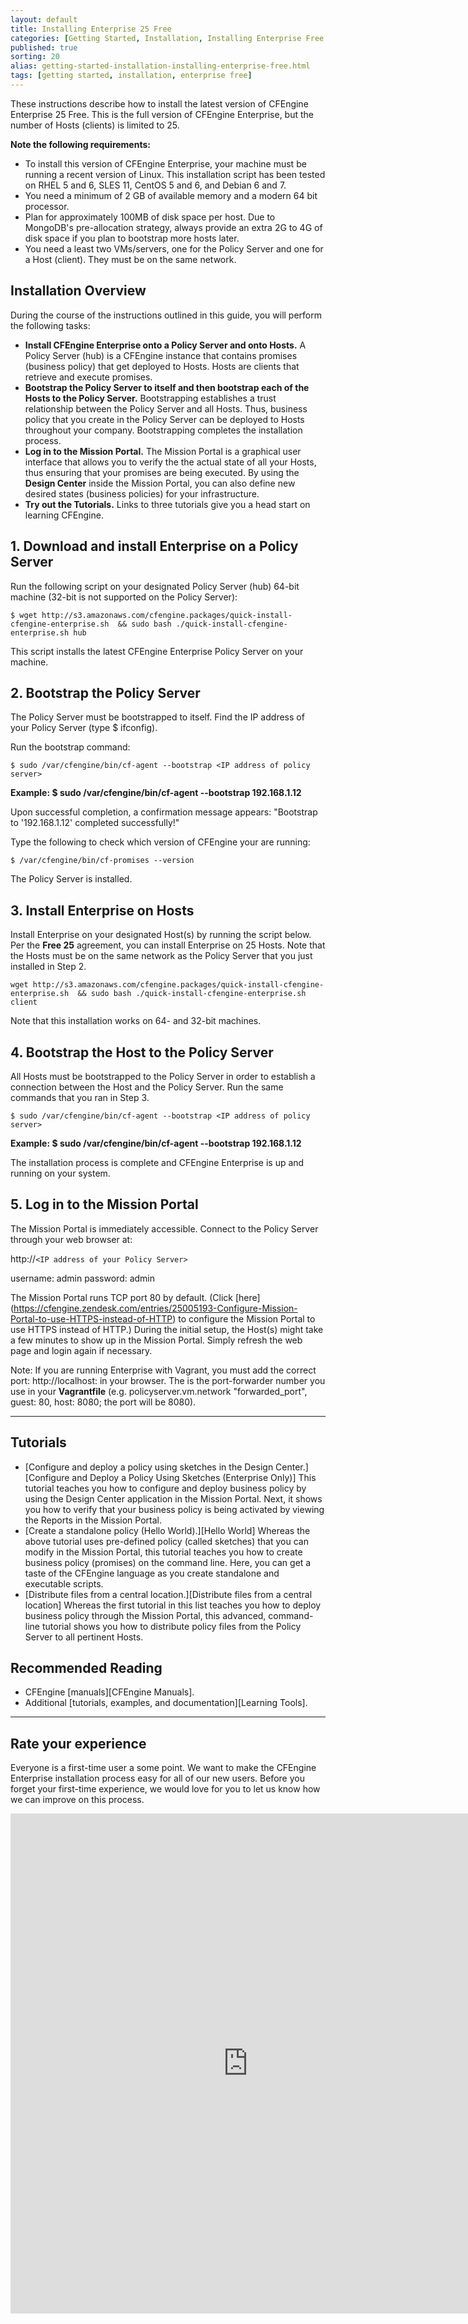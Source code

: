 ```yaml
---
layout: default
title: Installing Enterprise 25 Free
categories: [Getting Started, Installation, Installing Enterprise Free 25]
published: true
sorting: 20
alias: getting-started-installation-installing-enterprise-free.html
tags: [getting started, installation, enterprise free]
---
```


These instructions describe how to install the latest version of CFEngine Enterprise 25 Free. This is the full
version of CFEngine Enterprise, but the number of Hosts (clients) is limited to 25. 

**Note the following requirements:**

* To install this version of CFEngine Enterprise, your machine must be running a recent version of Linux.
This installation script has been tested on RHEL 5 and 6, SLES 11, CentOS 5 and 6, and Debian 6 and 7.
* You need a minimum of 2 GB of available memory and a modern 64 bit processor.
* Plan for approximately 100MB of disk space per host. Due to MongoDB's pre-allocation strategy, always provide an 
extra 2G to 4G of disk space if you plan to bootstrap more hosts later.
* You need a least two VMs/servers, one for the Policy Server and one for a Host (client). They must be on the same network.

## Installation Overview

During the course of the instructions outlined in this guide, you will perform the following tasks:

* **Install CFEngine Enterprise onto a Policy Server and onto Hosts.** 
A Policy Server (hub) is a CFEngine instance that contains promises (business policy) that get deployed to Hosts. 
Hosts are clients that retrieve and execute promises. 
* **Bootstrap the Policy Server to itself and then bootstrap each of the Hosts to the Policy Server.** Bootstrapping establishes a trust relationship between the Policy Server 
and all Hosts. Thus, business policy that you create in the Policy Server can be deployed to Hosts throughout your company. 
Bootstrapping completes the installation process.
* **Log in to the Mission Portal.** The Mission Portal is a graphical user interface that allows you to verify the 
the actual state of all your Hosts, thus ensuring that your promises are being executed. By using the **Design Center** inside the Mission Portal, you 
can also define new desired states (business policies) for your infrastructure. 
* **Try out the Tutorials.** Links to three tutorials give you a head start on learning CFEngine.


## 1. Download and install Enterprise on a Policy Server

Run the following script on your designated Policy Server (hub) 64-bit machine (32-bit is not supported on the Policy Server):

```
$ wget http://s3.amazonaws.com/cfengine.packages/quick-install-cfengine-enterprise.sh  && sudo bash ./quick-install-cfengine-enterprise.sh hub
```

This script installs the latest CFEngine Enterprise Policy Server on your machine. 

## 2. Bootstrap the Policy Server 

The Policy Server must be bootstrapped to itself. Find the IP address of your Policy Server (type $ ifconfig).

Run the bootstrap command:

```
$ sudo /var/cfengine/bin/cf-agent --bootstrap <IP address of policy server>
```

**Example: $ sudo /var/cfengine/bin/cf-agent --bootstrap 192.168.1.12**

Upon successful completion, a confirmation message appears: "Bootstrap to '192.168.1.12' completed successfully!"

Type the following to check which version of CFEngine your are running:

```
$ /var/cfengine/bin/cf-promises --version
```

The Policy Server is installed.

## 3. Install Enterprise on Hosts
 
Install Enterprise on your designated Host(s) by running the script below. Per the **Free 25** agreement, you can 
install Enterprise on 25 Hosts. Note that the Hosts must be 
on the same network as the Policy Server that you just installed in Step 2. 

```
wget http://s3.amazonaws.com/cfengine.packages/quick-install-cfengine-enterprise.sh  && sudo bash ./quick-install-cfengine-enterprise.sh client
```

Note that this installation works on 64- and 32-bit machines.

## 4. Bootstrap the Host to the Policy Server

All Hosts must be bootstrapped to the Policy Server in order to establish a connection between the Host and
the Policy Server. Run the same commands that you ran in Step 3. 

```
$ sudo /var/cfengine/bin/cf-agent --bootstrap <IP address of policy server>
```

**Example: $ sudo /var/cfengine/bin/cf-agent --bootstrap 192.168.1.12**

The installation process is complete and CFEngine Enterprise is up and running on your system.

## 5. Log in to the Mission Portal

The Mission Portal is immediately accessible. Connect to the Policy Server
through your web browser at: 

http://`<IP address of your Policy Server>`

username: admin
password: admin

The Mission Portal runs TCP port 80 by default. (Click [here] (https://cfengine.zendesk.com/entries/25005193-Configure-Mission-Portal-to-use-HTTPS-instead-of-HTTP) 
to configure the Mission Portal to use HTTPS instead of HTTP.) During the initial setup, the Host(s) might take a few minutes to show up in the Mission Portal. Simply refresh the web page 
and login again if necessary.

Note: If you are running Enterprise with Vagrant, you must add the 
correct port: http://localhost:<port> in your browser.  The <port> is the port-forwarder 
number you use in your **Vagrantfile** (e.g. policyserver.vm.network "forwarded_port", guest: 80, host: 8080; the port will be 8080).

<hr>

## Tutorials

* [Configure and deploy a policy using sketches in the Design Center.][Configure and Deploy a Policy Using Sketches (Enterprise Only)] This tutorial 
teaches you how to configure and deploy business policy by using the Design Center application in the Mission Portal. Next, it shows you how to verify 
that your business policy is being activated by viewing the Reports in the Mission Portal.
* [Create a standalone policy (Hello World).][Hello World] Whereas the above tutorial uses pre-defined policy (called sketches) that you can modify in the Mission Portal, this 
tutorial teaches you how to create business policy (promises) on the command line. Here, you 
can get a taste of the CFEngine language as you create standalone and executable scripts.
* [Distribute files from a central location.][Distribute files from a central location] Whereas the first tutorial in this list teaches you how to deploy business policy 
through the Mission Portal, this advanced, command-line tutorial shows you how to distribute policy files from the Policy Server to all pertinent Hosts. 

## Recommended Reading

* CFEngine [manuals][CFEngine Manuals].
* Additional [tutorials, examples, and documentation][Learning Tools].

<hr>

## Rate your experience

Everyone is a first-time user a some point. We want to make the CFEngine Enterprise installation process easy for all of our new users. 
Before you forget your first-time experience, we would love for you to let us know how we can improve on this process.

<iframe src="https://docs.google.com/forms/d/1-D5ny2_5HDmPBpRR69aZeC-dVY08VlDouCsdGXBCnyc/viewform?embedded=true" width="760" height="800" frameborder="0" marginheight="0" marginwidth="0">Loading...</iframe>
